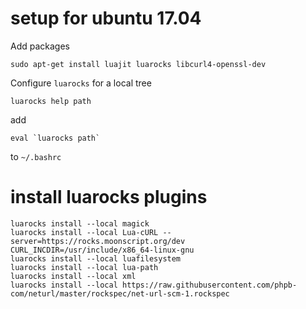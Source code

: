 # setup for ubuntu 17.04

Add packages

	sudo apt-get install luajit luarocks libcurl4-openssl-dev 

Configure `luarocks` for a local tree

	luarocks help path

add

	eval `luarocks path`

to `~/.bashrc`

# install luarocks plugins

	luarocks install --local magick 
	luarocks install --local Lua-cURL --server=https://rocks.moonscript.org/dev CURL_INCDIR=/usr/include/x86_64-linux-gnu
	luarocks install --local luafilesystem 
	luarocks install --local lua-path 
	luarocks install --local xml 
	luarocks install --local https://raw.githubusercontent.com/phpb-com/neturl/master/rockspec/net-url-scm-1.rockspec


